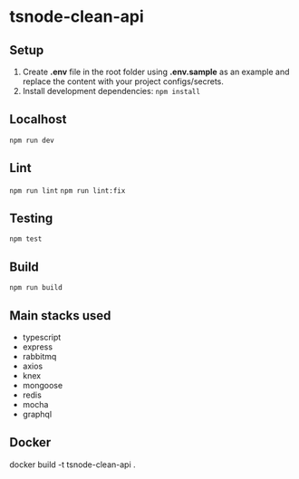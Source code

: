 # tsnode-clean-api

## Setup

1. Create **.env** file in the root folder using **.env.sample** as an example and replace the content with your project configs/secrets.
2. Install development dependencies:
   `npm install`

## Localhost

`npm run dev`

## Lint

`npm run lint`
`npm run lint:fix`

## Testing

`npm test`

## Build

`npm run build`

## Main stacks used

- typescript
- express
- rabbitmq
- axios
- knex
- mongoose
- redis
- mocha
- graphql

## Docker 

docker build -t tsnode-clean-api . 
